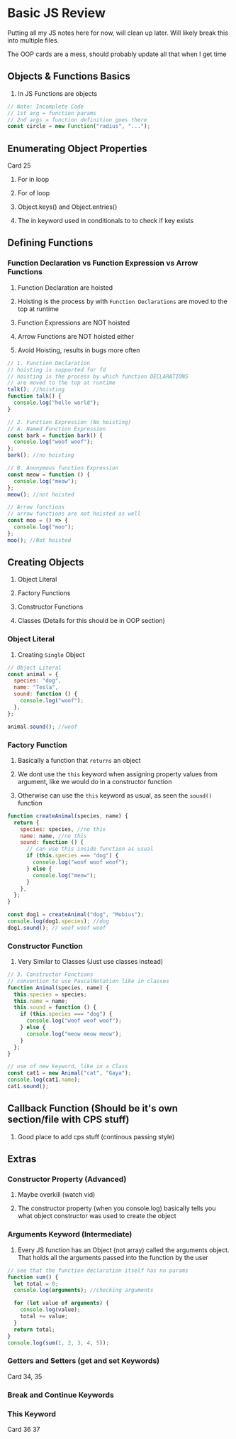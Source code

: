 # Basic JS Review

Putting all my JS notes here for now, will clean up later. Will likely break this into multiple files.

The OOP cards are a mess, should probably update all that when I get time

## Objects & Functions Basics

1. In JS Functions are objects

```js
// Note: Incomplete Code
// 1st arg = function params
// 2nd args = function definition goes there
const circle = new Function("radius", "...");
```

## Enumerating Object Properties

Card 25

1. For in loop

2. For of loop

3. Object.keys() and Object.entries()

4. The in keyword used in conditionals to to check if key exists

## Defining Functions

### Function Declaration vs Function Expression vs Arrow Functions

1. Function Declaration are hoisted

2. Hoisting is the process by with `Function Declarations` are moved to the top at runtime

3. Function Expressions are NOT hoisted

4. Arrow Functions are NOT hoisted either

5. Avoid Hoisting, results in bugs more often

```js
// 1. Function Declaration
// hoisting is supported for fd
// hoisting is the process by which function DECLARATIONS
// are moved to the top at runtime
talk(); //hoisting
function talk() {
  console.log("hello world");
}

// 2. Function Expression (No hoisting)
// A. Named Function Expression
const bark = function bark() {
  console.log("woof woof");
};
bark(); //no hoisting

// B. Anonymous function Expression
const meow = function () {
  console.log("meow");
};
meow(); //not hoisted

// Arrow functions
// arrow functions are not hoisted as well
const moo = () => {
  console.log("moo");
};
moo(); //Not hoisted
```

## Creating Objects

1. Object Literal

2. Factory Functions

3. Constructor Functions

4. Classes (Details for this should be in OOP section)

### Object Literal

1. Creating `Single` Object

```js
// Object Literal
const animal = {
  species: "dog",
  name: "Tesla",
  sound: function () {
    console.log("woof");
  },
};

animal.sound(); //woof
```

### Factory Function

1. Basically a function that `returns` an object

2. We dont use the `this` keyword when assigning property values from argument, like we would do in a constructor function

3. Otherwise can use the `this` keyword as usual, as seen the `sound()` function

```js
function createAnimal(species, name) {
  return {
    species: species, //no this
    name: name, //no this
    sound: function () {
      // can use this inside function as usual
      if (this.species === "dog") {
        console.log("woof woof woof");
      } else {
        console.log("meow");
      }
    },
  };
}

const dog1 = createAnimal("dog", "Mobius");
console.log(dog1.species); //dog
dog1.sound(); // woof woof woof
```

### Constructor Function

1. Very Similar to Classes (Just use classes instead)

```js
// 3. Constructor Functions
// convention to use PascalNotation like in classes
function Animal(species, name) {
  this.species = species;
  this.name = name;
  this.sound = function () {
    if (this.species === "dog") {
      console.log("woof woof woof");
    } else {
      console.log("meow meow meow");
    }
  };
}

// use of new keyword, like in a Class
const cat1 = new Animal("cat", "Gaya");
console.log(cat1.name);
cat1.sound();
```

## Callback Function (Should be it's own section/file with CPS stuff)

1. Good place to add cps stuff (continous passing style)

## Extras

### Constructor Property (Advanced)

1. Maybe overkill (watch vid)

2. The constructor property (when you console.log) basically tells you what object constructor was used to create the object

### Arguments Keyword (Intermediate)

1. Every JS function has an Object (not array) called the arguments object. That holds all the arguments passed into the function by the user

```js
// see that the function declaration itself has no params
function sum() {
  let total = 0;
  console.log(arguments); //checking arguments

  for (let value of arguments) {
    console.log(value);
    total += value;
  }
  return total;
}
console.log(sum(1, 2, 3, 4, 5));
```

### Getters and Setters (get and set Keywords)

Card 34, 35

### Break and Continue Keywords

### This Keyword

Card 36 37

